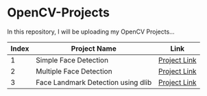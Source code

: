 # OpenCV-Projects
In this repository, I will be uploading my OpenCV Projects...

| Index | Project Name | Link |
| ----- | ------------ | ---- |
| 1 | Simple Face Detection | [Project Link](https://github.com/swapnilbhange/OpenCV-Projects/tree/main/Simple%20Face%20Detection)
| 2 | Multiple Face Detection | [Project Link](https://github.com/swapnilbhange/OpenCV-Projects/tree/main/Face%20detection)
| 3 | Face Landmark Detection using dlib | [Project Link](https://github.com/swapnilbhange/OpenCV-Projects/blob/main/Face%20Landmark%20Detection%20using%20dlib/Face%20Landmark%20Detection%20using%20dlib%20-%20Python%20OpenCV.ipynb)
